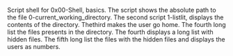 Script shell for 0x00-Shell, basics.
The script shows the absolute path to the file 0-current_working_directory. The second script 1-listlit, displays the contents of the directory. Thethird makes the user go home. The fourth long list the files presents in the directory. The fourth displays a long list with hidden files. The fifth long list the files with the hidden files and displays the users as numbers.